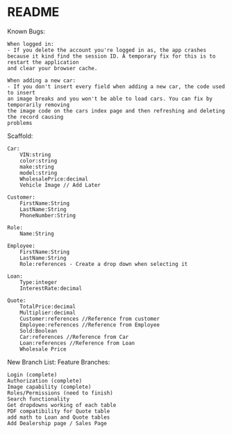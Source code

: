 # README


Known Bugs:

    When logged in:
    - If you delete the account you're logged in as, the app crashes 
    because it kind find the session ID. A temporary fix for this is to restart the application
    and clear your browser cache.
    
    When adding a new car:
    - If you don't insert every field when adding a new car, the code used to insert
    an image breaks and you won't be able to load cars. You can fix by temporarily removing
    the image code on the cars index page and then refreshing and deleting the record causing
    problems
    



Scaffold:

	Car:
		VIN:string
		color:string
		make:string
		model:string
		WholesalePrice:decimal
		Vehicle Image // Add Later

	Customer:
		FirstName:String
		LastName:String
		PhoneNumber:String

	Role:
		Name:String

	Employee:
		FirstName:String
		LastName:String
		Role:references - Create a drop down when selecting it

	Loan:
		Type:integer
		InterestRate:decimal

	Quote:
		TotalPrice:decimal
		Multiplier:decimal
		Customer:references //Reference from customer
		Employee:references //Reference from Employee
		Sold:Boolean
		Car:references //Reference from Car
		Loan:references //Reference from Loan
		Wholesale Price
		
		
New Branch List:
Feature Branches:

	Login (complete)
	Authorization (complete)
	Image capability (complete)
	Roles/Permissions (need to finish)
	Search functionality
	Get dropdowns working of each table
	PDF compatibility for Quote table
	add math to Loan and Quote tables
	Add Dealership page / Sales Page
	
